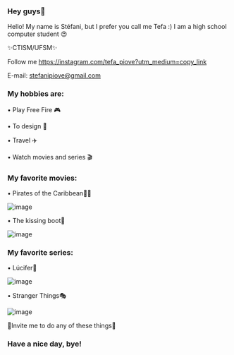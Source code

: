 ### Hey guys💭

Hello! My name is Stéfani, but I prefer you call me Tefa :)
I am a high school computer student 😍

✨CTISM/UFSM✨


Follow me https://instagram.com/tefa_piove?utm_medium=copy_link 

E-mail: stefanipiove@gmail.com

### My hobbies are:

•	Play Free Fire 🎮

•	To design 🎨

•	Travel ✈️

•	Watch movies and series 🎬


### My favorite movies:

• Pirates of the Caribbean🏴‍☠️

![image](https://user-images.githubusercontent.com/85496004/125177923-3dad5800-e1b6-11eb-930c-ef9feedcd8dd.png)

• The kissing boot💋

![image](https://user-images.githubusercontent.com/85496004/125177982-c62bf880-e1b6-11eb-8361-b30619b0b235.png)


### My favorite series:

• Lúcifer👿

![image](https://user-images.githubusercontent.com/85496004/125178099-e0b2a180-e1b7-11eb-94e4-7f4d97e1208e.png)


• Stranger Things🎭

![image](https://user-images.githubusercontent.com/85496004/125178101-ea3c0980-e1b7-11eb-9948-71e72a6434e2.png)



💖Invite me to do any of these things💖
### Have a nice day, bye!
